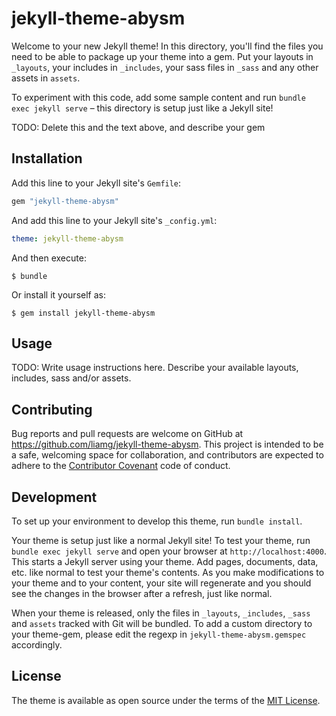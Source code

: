 # jekyll-theme-abysm

Welcome to your new Jekyll theme! In this directory, you'll find the files you need to be able to package up your theme into a gem. Put your layouts in `_layouts`, your includes in `_includes`, your sass files in `_sass` and any other assets in `assets`.

To experiment with this code, add some sample content and run `bundle exec jekyll serve` – this directory is setup just like a Jekyll site!

TODO: Delete this and the text above, and describe your gem


## Installation

Add this line to your Jekyll site's `Gemfile`:

```ruby
gem "jekyll-theme-abysm"
```

And add this line to your Jekyll site's `_config.yml`:

```yaml
theme: jekyll-theme-abysm
```

And then execute:

    $ bundle

Or install it yourself as:

    $ gem install jekyll-theme-abysm

## Usage

TODO: Write usage instructions here. Describe your available layouts, includes, sass and/or assets.

## Contributing

Bug reports and pull requests are welcome on GitHub at https://github.com/liamg/jekyll-theme-abysm. This project is intended to be a safe, welcoming space for collaboration, and contributors are expected to adhere to the [Contributor Covenant](http://contributor-covenant.org) code of conduct.

## Development

To set up your environment to develop this theme, run `bundle install`.

Your theme is setup just like a normal Jekyll site! To test your theme, run `bundle exec jekyll serve` and open your browser at `http://localhost:4000`. This starts a Jekyll server using your theme. Add pages, documents, data, etc. like normal to test your theme's contents. As you make modifications to your theme and to your content, your site will regenerate and you should see the changes in the browser after a refresh, just like normal.

When your theme is released, only the files in `_layouts`, `_includes`, `_sass` and `assets` tracked with Git will be bundled.
To add a custom directory to your theme-gem, please edit the regexp in `jekyll-theme-abysm.gemspec` accordingly.

## License

The theme is available as open source under the terms of the [MIT License](https://opensource.org/licenses/MIT).

